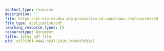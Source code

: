 ```yaml
---
content_type: resource
description: ''
file: https://ol-ocw-studio-app-production.s3.amazonaws.com/courses/18-s997-introduction-to-matlab-programming-fall-2011/a353230f0442b63710103c5add3d32e5_8wiIV-NfYwc.pdf
file_type: application/pdf
learning_resource_types: []
resourcetype: Document
title: 3play pdf file
uid: a353230f-0442-b637-1010-3c5add3d32e5
---
```

